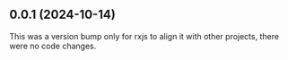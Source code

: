 ## 0.0.1 (2024-10-14)

This was a version bump only for rxjs to align it with other projects, there were no code changes.